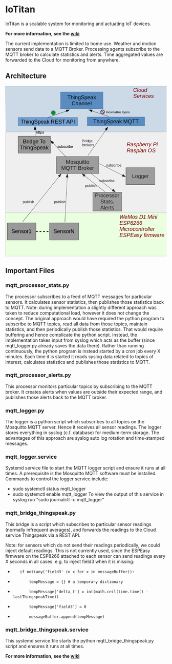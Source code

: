 # IoTitan
IoTitan is a scalable system for monitoring and actuating IoT devices.

**For more information, see the [wiki](https://github.com/DataQub3/IoTitan/wiki)**

The current implementation is limited to home use.  Weather and motion sensors send data to a MQTT Broker.  Processing agents subscribe to the MQTT broker to calculate statistics and alerts.  Time aggregated values are forwarded to the Cloud for monitoring from anywhere.

## Architecture
![IoTitan Architecture](img/IoT_architecture_crop.png "IoTitan Architecture")


## Important Files

### mqtt_processor_stats.py
The processor subscribes to a feed of MQTT messages for particular sensors. It calculates sensor statistics, then publishes those statistics back to MQTT.
Note: during implementation a slightly different approach was taken to reduce computational load, however it does not change the concept.  The original approach would have required the python program to subscribe to MQTT topics, read all data from those topics, maintain statistics, and then periodically publish those statistics.  That would require buffering and hence complicate the python script.
Instead, the implementation takes input from syslog which acts as the buffer (since mqtt_logger.py already saves the data there).  Rather than running continuously, the python program is instead started by a cron job every X minutes.  Each time it is started it reads syslog data related to topics of interest, calculates statistics and publishes those statistics to MQTT.

### mqtt_processor_alerts.py
This processor monitors particular topics by subscribing to the MQTT broker.  It creates alerts when values are outside their expected range, and publishes those alerts back to the MQTT broker.

### mqtt_logger.py
The logger is a python script which subscribes to all topics on the Mosquitto MQTT server.  Hence it receives all sensor readings.  The logger stores everything in syslog (c.f. database) for medium-term storage.  The advantages of this approach are  syslog auto log rotation and time-stamped messages.

### mqtt_logger.service
Systemd service file to start the MQTT logger script and ensure it runs at all times.  A prerequisite is the Mosquitto MQTT software must be installed.  Commands to control the logger service include:
* sudo systemctl status mqtt_logger
* sudo systemctl enable mqtt_logger
To view the output of this service in syslog run "sudo journalctl -u mqtt_logger"

### mqtt_bridge_thingspeak.py
This bridge is a script which subscribes to particular sensor readings (normally infrequent averages), and forwards the readings to the Cloud service Thingspeak via a REST API.

Note: for sensors which do not send their readings periodically, we could inject default readings.  This is not currently used, since the ESPEasy firmware on the ESP8266 attached to each sensor can send readings every X seconds in all cases.
e.g. to inject field3 when it is missing:
+        if not(any('field3' in x for x in messageBuffer)):
+            tempMessage = {} # a temporary dictionary
+            tempMessage['delta_t'] = int(math.ceil(time.time() - lastThingspeakTime))
+            tempMessage['field3'] = 0
+            messageBuffer.append(tempMessage)


### mqtt_bridge_thingspeak.service
This systemd service file starts the python mqtt_bridge_thingspeak.py script and ensures it runs at all times.

**For more information, see the [wiki](https://github.com/DataQub3/IoTitan/wiki)**
